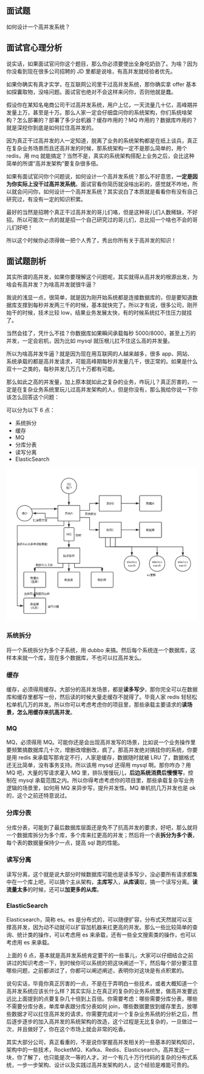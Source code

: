## 面试题
如何设计一个高并发系统？

## 面试官心理分析
说实话，如果面试官问你这个题目，那么你必须要使出全身吃奶劲了。为啥？因为你没看到现在很多公司招聘的 JD 里都是说啥，有高并发就经验者优先。

如果你确实有真才实学，在互联网公司里干过高并发系统，那你确实拿 offer 基本如探囊取物，没啥问题。面试官也绝对不会这样来问你，否则他就是蠢。

假设你在某知名电商公司干过高并发系统，用户上亿，一天流量几十亿，高峰期并发量上万，甚至是十万。那么人家一定会仔细盘问你的系统架构，你们系统啥架构？怎么部署的？部署了多少台机器？缓存咋用的？MQ 咋用的？数据库咋用的？就是深挖你到底是如何扛住高并发的。

因为真正干过高并发的人一定知道，脱离了业务的系统架构都是在纸上谈兵，真正在复杂业务场景而且还高并发的时候，那系统架构一定不是那么简单的，用个 redis，用 mq 就能搞定？当然不是，真实的系统架构搭配上业务之后，会比这种简单的所谓“高并发架构”要复杂很多倍。

如果有面试官问你个问题说，如何设计一个高并发系统？那么不好意思，**一定是因为你实际上没干过高并发系统**。面试官看你简历就没啥出彩的，感觉就不咋地，所以就会问问你，如何设计一个高并发系统？其实说白了本质就是看看你有没有自己研究过，有没有一定的知识积累。

最好的当然是招聘个真正干过高并发的哥儿们咯，但是这种哥儿们人数稀缺，不好招。所以可能次一点的就是招一个自己研究过的哥儿们，总比招一个啥也不会的哥儿们好吧！

所以这个时候你必须得做一把个人秀了，秀出你所有关于高并发的知识！


## 面试题剖析
其实所谓的高并发，如果你要理解这个问题呢，其实就得从高并发的根源出发，为啥会有高并发？为啥高并发就很牛逼？

我说的浅显一点，很简单，就是因为刚开始系统都是连接数据库的，但是要知道数据库支撑到每秒并发两三千的时候，基本就快完了。所以才有说，很多公司，刚开始干的时候，技术比较 low，结果业务发展太快，有的时候系统扛不住压力就挂了。

当然会挂了，凭什么不挂？你数据库如果瞬间承载每秒 5000/8000，甚至上万的并发，一定会宕机，因为比如 mysql 就压根儿扛不住这么高的并发量。

所以为啥高并发牛逼？就是因为现在用互联网的人越来越多，很多 app、网站、系统承载的都是高并发请求，可能高峰期每秒并发量几千，很正常的。如果是什么双十一之类的，每秒并发几万几十万都有可能。

那么如此之高的并发量，加上原本就如此之复杂的业务，咋玩儿？真正厉害的，一定是在复杂业务系统里玩儿过高并发架构的人，但是你没有，那么我给你说一下你该怎么回答这个问题：

可以分为以下 6 点：

- 系统拆分
- 缓存
- MQ
- 分库分表
- 读写分离
- ElasticSearch

![high-concurrency-system-design](./images/high-concurrency-system-design.png)

### 系统拆分
将一个系统拆分为多个子系统，用 dubbo 来搞。然后每个系统连一个数据库，这样本来就一个库，现在多个数据库，不也可以扛高并发么。

### 缓存
缓存，必须得用缓存。大部分的高并发场景，都是**读多写少**，那你完全可以在数据库和缓存里都写一份，然后读的时候大量走缓存不就得了。毕竟人家 redis 轻轻松松单机几万的并发。所以你可以考虑考虑你的项目里，那些承载主要请求的**读场景，怎么用缓存来抗高并发**。

### MQ
MQ，必须得用 MQ。可能你还是会出现高并发写的场景，比如说一个业务操作里要频繁搞数据库几十次，增删改增删改，疯了。那高并发绝对搞挂你的系统，你要是用 redis 来承载写那肯定不行，人家是缓存，数据随时就被 LRU 了，数据格式还无比简单，没有事务支持。所以该用 mysql 还得用 mysql 啊。那你咋办？用 MQ 吧，大量的写请求灌入 MQ 里，排队慢慢玩儿，**后边系统消费后慢慢写**，控制在 mysql 承载范围之内。所以你得考虑考虑你的项目里，那些承载复杂写业务逻辑的场景里，如何用 MQ 来异步写，提升并发性。MQ 单机抗几万并发也是 ok 的，这个之前还特意说过。

### 分库分表
分库分表，可能到了最后数据库层面还是免不了抗高并发的要求，好吧，那么就将一个数据库拆分为多个库，多个库来扛更高的并发；然后将一个表**拆分为多个表**，每个表的数据量保持少一点，提高 sql 跑的性能。

### 读写分离
读写分离，这个就是说大部分时候数据库可能也是读多写少，没必要所有请求都集中在一个库上吧，可以搞个主从架构，**主库写**入，**从库读**取，搞一个读写分离。**读流量太多**的时候，还可以**加更多的从库**。

### ElasticSearch
Elasticsearch，简称 es。es 是分布式的，可以随便扩容，分布式天然就可以支撑高并发，因为动不动就可以扩容加机器来扛更高的并发。那么一些比较简单的查询、统计类的操作，可以考虑用 es 来承载，还有一些全文搜索类的操作，也可以考虑用 es 来承载。


上面的 6 点，基本就是高并发系统肯定要干的一些事儿，大家可以仔细结合之前讲过的知识考虑一下，到时候你可以系统的把这块阐述一下，然后每个部分要注意哪些问题，之前都讲过了，你都可以阐述阐述，表明你对这块是有点积累的。

说句实话，毕竟你真正厉害的一点，不是在于弄明白一些技术，或者大概知道一个高并发系统应该长什么样？其实实际上在真正的复杂的业务系统里，做高并发要远远比上面提到的点要复杂几十倍到上百倍。你需要考虑：哪些需要分库分表，哪些不需要分库分表，单库单表跟分库分表如何 join，哪些数据要放到缓存里去，放哪些数据才可以扛住高并发的请求，你需要完成对一个复杂业务系统的分析之后，然后逐步逐步的加入高并发的系统架构的改造，这个过程是无比复杂的，一旦做过一次，并且做好了，你在这个市场上就会非常的吃香。

其实大部分公司，真正看重的，不是说你掌握高并发相关的一些基本的架构知识，架构中的一些技术，RocketMQ、Kafka、Redis、Elasticsearch，高并发这一块，你了解了，也只能是次一等的人才。对一个有几十万行代码的复杂的分布式系统，一步一步架构、设计以及实践过高并发架构的人，这个经验是难能可贵的。